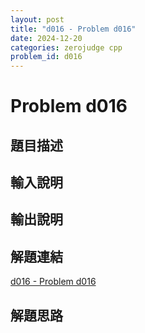 ```yaml
---
layout: post
title: "d016 - Problem d016"
date: 2024-12-20
categories: zerojudge cpp
problem_id: d016
---
```


# Problem d016

## 題目描述



## 輸入說明



## 輸出說明



## 解題連結

[d016 - Problem d016](https://zerojudge.tw/ShowProblem?problemid=d016)

## 解題思路

